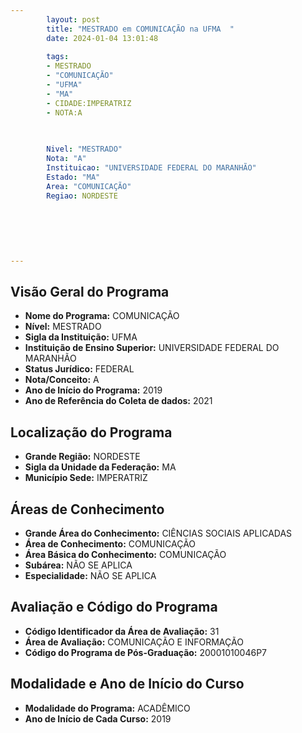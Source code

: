 ```yaml
---
        layout: post
        title: "MESTRADO em COMUNICAÇÃO na UFMA  "
        date: 2024-01-04 13:01:48
     
        tags:
        - MESTRADO
        - "COMUNICAÇÃO"
        - "UFMA"
        - "MA"
        - CIDADE:IMPERATRIZ
        - NOTA:A
        
       

        Nivel: "MESTRADO"
        Nota: "A"
        Instituicao: "UNIVERSIDADE FEDERAL DO MARANHÃO"
        Estado: "MA"
        Area: "COMUNICAÇÃO"
        Regiao: NORDESTE
        
        
        
        
        
        
---
```

## Visão Geral do Programa
- **Nome do Programa:** COMUNICAÇÃO
- **Nível:** MESTRADO
- **Sigla da Instituição:** UFMA
- **Instituição de Ensino Superior:** UNIVERSIDADE FEDERAL DO MARANHÃO
- **Status Jurídico:** FEDERAL
- **Nota/Conceito:** A
- **Ano de Início do Programa:** 2019
- **Ano de Referência do Coleta de dados:** 2021

## Localização do Programa
- **Grande Região:** NORDESTE
- **Sigla da Unidade da Federação:** MA
- **Município Sede:** IMPERATRIZ

## Áreas de Conhecimento
- **Grande Área do Conhecimento:** CIÊNCIAS SOCIAIS APLICADAS
- **Área de Conhecimento:** COMUNICAÇÃO
- **Área Básica do Conhecimento:** COMUNICAÇÃO
- **Subárea:** NÃO SE APLICA
- **Especialidade:** NÃO SE APLICA

## Avaliação e Código do Programa
- **Código Identificador da Área de Avaliação:** 31
- **Área de Avaliação:** COMUNICAÇÃO E INFORMAÇÃO
- **Código do Programa de Pós-Graduação:** 20001010046P7


## Modalidade e Ano de Início do Curso
- **Modalidade do Programa:** ACADÊMICO
- **Ano de Início de Cada Curso:** 2019
